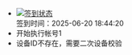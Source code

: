 - [![签到状态](https://github.com/p7wm/Cloud189-Actions/actions/workflows/main.yml/badge.svg?branch=main)](https://github.com/p7wm/Cloud189-Actions/actions/workflows/main.yml) <br> 签到时间：2025-06-20 18:44:20
- 开始执行帐号1
- 设备ID不存在，需要二次设备校验
